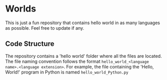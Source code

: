# Worlds

This is just a fun repository that contains hello world in as many languages as possible. Feel free to update if any.



## Code Structure

The repository contains a 'hello world' folder where all the files are located. The file naming convention follows the format `hello_world_<language name>.<language extension>`. For example, the file containing the 'Hello, World!' program in Python is named `hello_world_Python.py`


